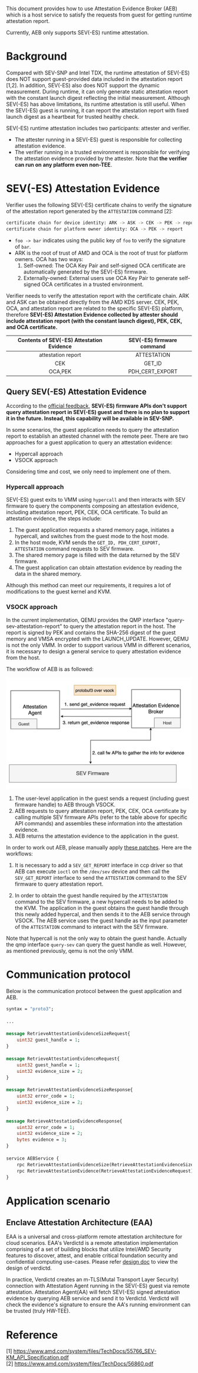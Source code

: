 This document provides how to use Attestation Evidence Broker (AEB) which is a host service to satisfy the requests from guest for getting runtime attestation report.

Currently, AEB only supports SEV(-ES) runtime attestation.

# Background

Compared with SEV-SNP and Intel TDX, the runtime attestation of SEV(-ES) does NOT support guest-provided data included in the attestation report [1,2]. In addition, SEV(-ES) also does NOT support the dynamic measurement. During runtime, it can only generate static attestation report with the constant launch digest reflecting the initial measurement. Although SEV(-ES) has above limitations, its runtime attestation is still useful. When the SEV(-ES) guest is running, it can report the attestation report with fixed launch digest as a heartbeat for trusted healthy check.

SEV(-ES) runtime attestation includes two participants: attester and verifier.

- The attester running in a SEV(-ES) guest is responsible for collecting attestation evidence.
- The verifier running in a trusted environment is responsible for verifying the attestation evidence provided by the attester. Note that **the verifier can run on any platform even non-TEE**.

# SEV(-ES) Attestation Evidence

Verifier uses the following SEV(-ES) certificate chains to verify the signature of the attestation report generated by the `ATTESTATION` command [2]:

```bash
certificate chain for device identity: ARK -> ASK -> CEK -> PEK -> report
certificate chain for platform owner identity: OCA -> PEK -> report
```

- `foo -> bar` indicates using the public key of `foo` to verify the signature of `bar`.
- ARK is the root of trust of AMD and OCA is the root of trust for platform owners. OCA has two ways:
    1. Self-owned: The OCA Key Pair and self-signed OCA certificate are automatically generated by the SEV(-ES) firmware.
    2. Externally-owned: External users use OCA Key Pair to generate self-signed OCA certificates in a trusted environment.

Verifier needs to verify the attestation report with the certificate chain. ARK and ASK can be obtained directly from the AMD KDS server. CEK, PEK, OCA, and attestation report are related to the specific SEV(-ES) platform, therefore **SEV(-ES) Attestation Evidence collected by attester should include attestation report (with the constant launch digest), PEK, CEK, and OCA certificate.**

| Contents of SEV(-ES) Attestation Evidence | SEV(-ES) firmware command |
| :-: | :-: |
| attestation report                        | ATTESTATION               |
| CEK                                       | GET_ID                    |
| OCA,PEK                                   | PDH_CERT_EXPORT           |

## Query SEV(-ES) Attestation Evidence

According to the [official feedback](https://github.com/AMDESE/AMDSEV/issues/71#issuecomment-926118314), **SEV(-ES) firmware APIs don't support query attestation report in SEV(-ES) guest and there is no plan to support it in the future. Instead, this capability will be available in SEV-SNP.**

In some scenarios, the guest application needs to query the attestation report to establish an attested channel with the remote peer. There are two approaches for a guest application to query an attestation evidence:

- Hypercall approach
- VSOCK approach

Considering time and cost, we only need to implement one of them.

### Hypercall approach

SEV(-ES) guest exits to VMM using `hypercall` and then interacts with SEV firmware to query the components composing an attestation evidence, including attestation report, PEK, CEK, OCA certificate. To build an attestation evidence, the steps include:

1. The guest application requests a shared memory page, initiates a hypercall, and switches from the guest mode to the host mode.
2. In the host mode, KVM sends the `GET_ID, PDH_CERT_EXPORT, ATTESTATION` command requests to SEV firmware.
3. The shared memory page is filled with the data returned by the SEV firmware.
4. The guest application can obtain attestation evidence by reading the data in the shared memory.

Although this method can meet our requirements, it requires a lot of modifications to the guest kernel and KVM.

### VSOCK approach

In the current implementation, QEMU provides the QMP interface "query-sev-attestation-report" to query the attestation report in the host. The report is signed by PEK and contains the SHA-256 digest of the guest memory and VMSA encrypted with the LAUNCH_UPDATE. However, QEMU is not the only VMM. In order to support various VMM in different scenarios, it is necessary to design a general service to query attestation evidence from the host.

The workflow of AEB is as followed:

![architecture.png](architecture.png)

1. The user-level application in the guest sends a request (including guest firmware handle) to AEB through VSOCK.
2. AEB requests to query attestation report, PEK, CEK, OCA certificate by calling multiple SEV firmware APIs (refer to the table above for specific API commands) and assembles these information into the attestation evidence.
3. AEB returns the attestation evidence to the application in the guest.

In order to work out AEB, please manually apply [these patches](https://github.com/haosanzi/attestation-evidence-broker/tree/master/hack). Here are the workflows:

1. It is necessary to add a `SEV_GET_REPORT` interface in ccp driver so that AEB can execute `ioctl` on the `/dev/sev` device and then call the `SEV_GET_REPORT` interface to send the `ATTESTATION` command to the SEV firmware to query attestation report.

2. In order to obtain the guest handle required by the `ATTESTATION` command to the SEV firmware, a new hypercall needs to be added to the KVM. The application in the guest obtains the guest handle through this newly added hypercal, and then sends it to the AEB service through VSOCK. The AEB service uses the guest handle as the input parameter of the `ATTESTATION` command to interact with the SEV firmware.

Note that hypercall is not the only way to obtain the guest handle. Actually the qmp interface `query-sev` can query the guest handle as well. However, as mentioned previously, qemu is not the only VMM.

# Communication protocol

Below is the communication protocol between the guest application and AEB.

```protobuf
syntax = "proto3";

...

message RetrieveAttestationEvidenceSizeRequest{
    uint32 guest_handle = 1;
}

message RetrieveAttestationEvidenceRequest{
    uint32 guest_handle = 1;
    uint32 evidence_size = 2;
}

message RetrieveAttestationEvidenceSizeResponse{
    uint32 error_code = 1;
    uint32 evidence_size = 2;
}

message RetrieveAttestationEvidenceResponse{
    uint32 error_code = 1;
    uint32 evidence_size = 2;
    bytes evidence = 3;
}

service AEBService {
    rpc RetrieveAttestationEvidenceSize(RetrieveAttestationEvidenceSizeRequest) returns (RetrieveAttestationEvidenceSizeResponse);
    rpc RetrieveAttestationEvidence(RetrieveAttestationEvidenceRequest) returns (RetrieveAttestationEvidenceResponse);
}
```

# Application scenario

## Enclave Attestation Architecture (EAA)

EAA is a universal and cross-platform remote attestation architecture for cloud scenarios. EAA's Verdictd is a remote attestation implementation comprising of a set of building blocks that utilize Intel/AMD Security features to discover, attest, and enable critical foundation security and confidential computing use-cases. Please refer [design doc](https://github.com/alibaba/inclavare-containers/blob/master/verdictd/docs/design/design.md) to view the design of verdictd.

In practice, Verdictd creates an m-TLS(Mutal Transport Layer Security) connection with Attestation Agent running in the SEV(-ES) guest via remote attestation. Attestation Agent(AA) will fetch SEV(-ES) signed attestation evidence by querying AEB service and send it to Verdictd. Verdictd will check the evidence's signature to ensure the AA's running environment can be trusted (truly HW-TEE).

# Reference

[1] https://www.amd.com/system/files/TechDocs/55766_SEV-KM_API_Specification.pdf  
[2] https://www.amd.com/system/files/TechDocs/56860.pdf  
